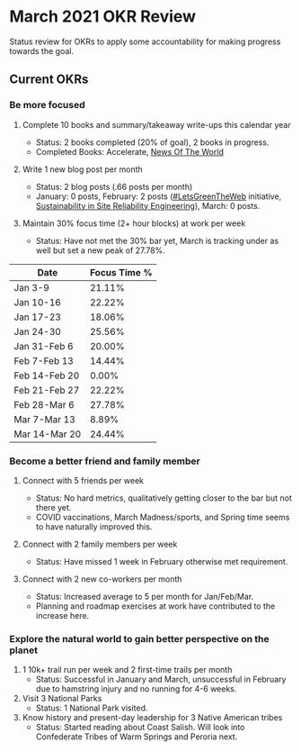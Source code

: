 # March 2021 OKR Review

Status review for OKRs to apply some accountability for making progress towards the goal.

## Current OKRs

### Be more focused
1. Complete 10 books and summary/takeaway write-ups this calendar year  
    * Status: 2 books completed (20% of goal), 2 books in progress.  
    * Completed Books: Accelerate, [News Of The World](../books/news-of-the-world.md)

1. Write 1 new blog post per month  
    * Status: 2 blog posts (.66 posts per month)  
    * January: 0 posts, February: 2 posts ([#LetsGreenTheWeb](https://dubrie.medium.com/letsgreentheweb-together-d54e81f1bdb6) initiative, [Sustainability in Site Reliability Engineering](https://devblogs.microsoft.com/sustainable-software/sustainability-in-site-reliability-engineering-sre/)), March: 0 posts.

1. Maintain 30% focus time (2+ hour blocks) at work per week  
    * Status: Have not met the 30% bar yet, March is tracking under as well but set a new peak of 27.78%.

|Date|Focus Time %|
  |------|------| 
  | Jan 3-9 | 21.11% | 
  | Jan 10-16 | 22.22% | 
  | Jan 17-23 | 18.06% | 
  | Jan 24-30 | 25.56% |
  | Jan 31-Feb 6 | 20.00% | 
  | Feb 7-Feb 13 | 14.44% | 
  | Feb 14-Feb 20 | 0.00% |  
  | Feb 21-Feb 27 | 22.22% |  
  | Feb 28-Mar 6 | 27.78% |  
  | Mar 7-Mar 13 | 8.89% |  
  | Mar 14-Mar 20 | 24.44% |  

### Become a better friend and family member
1. Connect with 5 friends per week  
    * Status: No hard metrics, qualitatively getting closer to the bar but not there yet.  
    * COVID vaccinations, March Madness/sports, and Spring time seems to have naturally improved this.   
  
1. Connect with 2 family members per week  
    * Status: Have missed 1 week in February otherwise met requirement.  
  
1. Connect with 2 new co-workers per month  
    * Status: Increased average to 5 per month for Jan/Feb/Mar.  
    * Planning and roadmap exercises at work have contributed to the increase here.  

### Explore the natural world to gain better perspective on the planet
1. 1 10k+ trail run per week and 2 first-time trails per month  
    * Status: Successful in January and March, unsuccessful in February due to hamstring injury and no running for 4-6 weeks.    
1. Visit 3 National Parks  
    * Status: 1 National Park visited.  
1. Know history and present-day leadership for 3 Native American tribes  
    * Status: Started reading about Coast Salish. Will look into Confederate Tribes of Warm Springs and Peroria next. 

